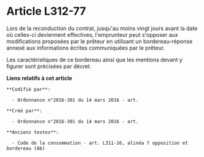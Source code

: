 # Article L312-77

Lors de la reconduction du contrat, jusqu'au moins vingt jours avant la date où celles-ci deviennent effectives, l'emprunteur
peut s'opposer aux modifications proposées par le prêteur en utilisant un bordereau-réponse annexé aux informations écrites
communiquées par le prêteur.

Les caractéristiques de ce bordereau ainsi que les mentions devant y figurer sont précisées par décret.

**Liens relatifs à cet article**

	**Codifié par**:

	  - Ordonnance n°2016-301 du 14 mars 2016 - art.

	**Créé par**:

	  - Ordonnance n°2016-301 du 14 mars 2016 - art.

	**Anciens textes**:

	  - Code de la consommation - art. L311-16, alinéa 7 opposition et bordereau (Ab)
